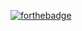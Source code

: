 [![forthebadge](https://forthebadge.com/images/badges/made-with-python.svg)](https://forthebadge.com)
